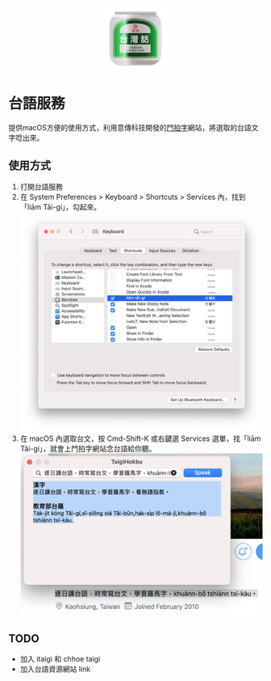 <p align="center">
  <img src="misc/TaigiHokbu-128@1x.png" />
</p>

# 台語服務

提供macOS方便的使用方式，利用意傳科技開發的[鬥拍字](https://suisiann.ithuan.tw)網站，將選取的台語文字唸出來。

## 使用方式

1. 打開台語服務
2. 在 System Preferences > Keyboard > Shortcuts > Services 內，找到「liām Tâi-gí」，勾起來。 ![System Preferences](misc/keyboard@2x.png)
3. 在 macOS 內選取台文，按 Cmd-Shift-K 或右鍵選 Services 選單，找「liām Tâi-gí」，就會上鬥拍字網站念台語給你聽。 ![twitter](misc/twitter@2x.png)

## TODO

- 加入 itaigi 和 chhoe taigi
- 加入台語資源網站 link
